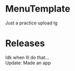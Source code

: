 # MenuTemplate
Just a practice upload Ig



# Releases
Idk when Ill do that...<br>
Update: Made an app
